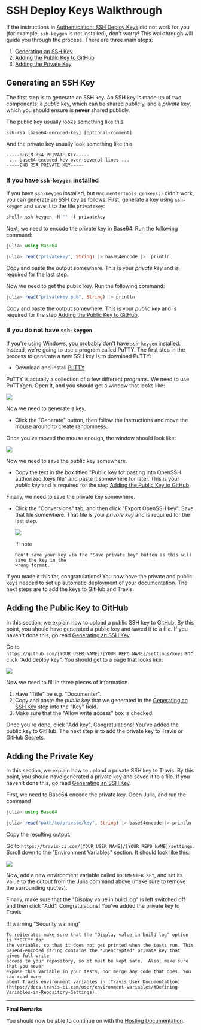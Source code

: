 # SSH Deploy Keys Walkthrough

If the instructions in [Authentication: SSH Deploy Keys](@ref) did not work for you (for example,
`ssh-keygen` is not installed), don't worry! This walkthrough will guide you through the
process. There are three main steps:

1. [Generating an SSH Key](@ref)
2. [Adding the Public Key to GitHub](@ref)
3. [Adding the Private Key](@ref)

## Generating an SSH Key

The first step is to generate an SSH key. An SSH key is made up of two components: a
*public* key, which can be shared publicly, and a *private* key, which you should ensure is
**never** shared publicly.

The public key usually looks something like this

```
ssh-rsa [base64-encoded-key] [optional-comment]
```

And the private key usually look something like this

```
-----BEGIN RSA PRIVATE KEY-----
 ... base64-encoded key over several lines ...
-----END RSA PRIVATE KEY-----
```

### If you have `ssh-keygen` installed

If you have `ssh-keygen` installed, but `DocumenterTools.genkeys()` didn't work, you can generate an
SSH key as follows. First, generate a key using `ssh-keygen` and save it to the file
`privatekey`:

```julia
shell> ssh-keygen -N "" -f privatekey
```

Next, we need to encode the private key in Base64. Run the following command:

```julia
julia> using Base64

julia> read("privatekey", String) |> base64encode |>  println
```

Copy and paste the output somewhere. This is your *private key* and is required for the last step.

Now we need to get the public key. Run the following command:

```julia
julia> read("privatekey.pub", String) |> println
```

Copy and paste the output somewhere. This is your *public key* and is required for the step
[Adding the Public Key to GitHub](@ref).

### If you do not have `ssh-keygen`

If you're using Windows, you probably don't have `ssh-keygen` installed. Instead, we're
going to use a program called PuTTY. The first step in the process to generate a new SSH key
is to download PuTTY:

* Download and install [PuTTY](https://www.chiark.greenend.org.uk/~sgtatham/putty/)

PuTTY is actually a collection of a few different programs. We need to use PuTTYgen. Open
it, and you should get a window that looks like:

![](puttygen.png)

Now we need to generate a key.

* Click the "Generate" button, then follow the instructions and move the mouse around to
  create randomness.

Once you've moved the mouse enough, the window should look like:

![](puttygen-generated.png)

Now we need to save the public key somewhere.

* Copy the text in the box titled "Public key for pasting into OpenSSH authorized_keys file"
  and paste it somewhere for later. This is your *public key* and is required for the step
  [Adding the Public Key to GitHub](@ref)

Finally, we need to save the private key somewhere.

* Click the "Conversions" tab, and then click "Export OpenSSH key". Save that file
  somewhere. That file is your *private key* and is required for the last step.

  ![](puttygen-export-private-key.png)

  !!! note

      Don't save your key via the "Save private key" button as this will save the key in the
      wrong format.

If you made it this far, congratulations! You now have the private and public keys needed to
set up automatic deployment of your documentation. The next steps are to add the keys to
GitHub and Travis.


## Adding the Public Key to GitHub

In this section, we explain how to upload a public SSH key to GitHub. By this point, you
should have generated a public key and saved it to a file. If you haven't done this, go read
[Generating an SSH Key](@ref).

Go to `https://github.com/[YOUR_USER_NAME]/[YOUR_REPO_NAME]/settings/keys` and click "Add
deploy key". You should get to a page that looks like:

![](github-add-deploy-key.png)

Now we need to fill in three pieces of information.

1. Have "Title" be e.g. "Documenter".
2. Copy and paste the *public key* that we generated in the [Generating an SSH Key](@ref)
   step into the "Key" field.
3. Make sure that the "Allow write access" box is checked.

Once you're done, click "Add key". Congratulations! You've added the public key
to GitHub. The next step is to add the private key to Travis or GitHub Secrets.


## Adding the Private Key

In this section, we explain how to upload a private SSH key to Travis. By this point, you
should have generated a private key and saved it to a file. If you haven't done this, go
read [Generating an SSH Key](@ref).

First, we need to Base64 encode the private key. Open Julia, and run the command

```julia
julia> using Base64

julia> read("path/to/private/key", String) |> base64encode |> println
```

Copy the resulting output.

Go to `https://travis-ci.com/[YOUR_USER_NAME]/[YOUR_REPO_NAME]/settings`. Scroll down
to the "Environment Variables" section. It should look like this:

![](travis-variables.png)

Now, add a new environment variable called `DOCUMENTER_KEY`, and set its value to the output
from the Julia command above (make sure to remove the surrounding quotes).

Finally, make sure that the "Display value in build log" is left switched off and then click "Add".
Congratulations! You've added the private key to Travis.

!!! warning "Security warning"

    To reiterate: make sure that the "Display value in build log" option is **OFF** for
    the variable, so that it does not get printed when the tests run. This
    base64-encoded string contains the *unencrypted* private key that gives full write
    access to your repository, so it must be kept safe.  Also, make sure that you never
    expose this variable in your tests, nor merge any code that does. You can read more
    about Travis environment variables in [Travis User Documentation](https://docs.travis-ci.com/user/environment-variables/#Defining-Variables-in-Repository-Settings).

---

**Final Remarks**

You should now be able to continue on with the [Hosting Documentation](@ref).